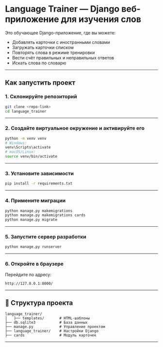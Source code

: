 # Language Trainer — Django веб-приложение для изучения слов

Это обучающее Django-приложение, где вы можете:
- Добавлять карточки с иностранными словами
- Загружать карточки списком
- Повторять слова в режиме тренировки
- Вести счёт правильных и неправильных ответов
- Искать слова по словарю

---

## Как запустить проект

### 1. Склонируйте репозиторий
```bash
git clone <repo-link>
cd language_trainer
```
---

### 2. Создайте виртуальное окружение и активируйте его

```bash
python -m venv venv
# Windows:
venv\Scripts\activate
# macOS/Linux:
source venv/bin/activate
```

---

### 3. Установите зависимости

```bash
pip install -r requirements.txt
```

---

### 4. Примените миграции

```bash
python manage.py makemigrations
python manage.py makemigrations cards
python manage.py migrate
```

---

### 5. Запустите сервер разработки

```bash
python manage.py runserver
```

---

### 6. Откройте в браузере

Перейдите по адресу:

```
http://127.0.0.1:8000/
```

---

## 📂 Структура проекта

```
language_trainer/
│   ├── templates/       # HTML-шаблоны
├── db.sqlite3           # База данных
├── manage.py            # Управление проектом
├── language_trainer/    # Настройки Django
├── cards                # Модуль карточек
```

---

